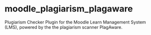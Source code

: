 # moodle_plagiarism_plagaware
Plugiarism Checker Plugin for the Moodle Learn Management System (LMS), powered by the the plagiarism scanner PlagAware.
